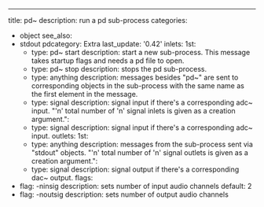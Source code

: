 ---
title: pd~
description: run a pd sub-process
categories:
- object
see_also:
- stdout
pdcategory: Extra
last_update: '0.42'
inlets:
  1st:
  - type: pd~ start <anything>
    description: start a new sub-process. This message takes startup flags and needs a pd file to open.
  - type: pd~ stop
    description: stops the pd sub-process.
  - type: anything
    description: messages besides "pd~" are sent to corresponding objects in the sub-process with the same name as the first element in the message.
  - type: signal
    description: signal input if there's a corresponding adc~ input.
  "'n' total number of 'n' signal inlets is given as a creation argument.":
  - type: signal
    description: signal input if there's a corresponding adc~ input.
outlets:
  1st:
  - type: anything
    description: messages from the sub-process sent via "stdout" objects.
  "'n' total number of 'n' signal outlets is given as a creation argument.":
  - type: signal
    description: signal output if there's a corresponding dac~ output.
flags:
- flag: -ninsig <float>
  description: sets number of input audio channels 
  default: 2
- flag: -noutsig <float>
  description: sets number of output audio channels 